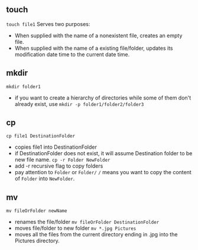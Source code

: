 ## touch
`touch file1`
Serves two purposes:
- When supplied with the name of a nonexistent file, creates an empty file.
- When supplied with the name of a existing file/folder, updates its modification date time to the current date time.

## mkdir
`mkdir folder1`
- if you want to create a hierarchy of directories while some of them don't already exist, use `mkdir -p folder1/folder2/folder3`

## cp
`cp file1 DestinationFolder`
- copies file1 into DestinationFolder
- if DestinationFolder does not exist, it will assume Destination folder to be new file name.
`cp -r Folder NewFolder`
- add -r recursive flag to copy folders
- pay attention to `Folder` or `Folder/` `/` means you want to copy the content of `Folder` into `NewFolder`. 

## mv
`mv fileOrFolder newName`
- renames the file/folder
`mv fileOrFolder DestinationFolder`
- moves file/folder to new folder
`mv *.jpg Pictures`
- moves all the files from the current directory ending in .jpg into the Pictures directory.
